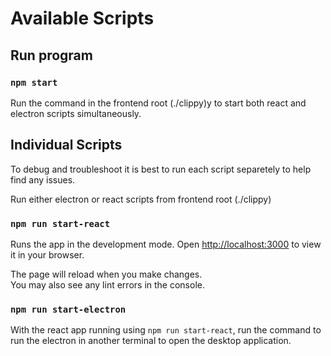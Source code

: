 # Available Scripts

## Run program
### `npm start`
Run the command in the frontend root (./clippy)y to start both react and electron scripts simultaneously.
## Individual Scripts
To debug and troubleshoot it is best to run each script separetely to help find any issues.

Run either electron or react scripts from frontend root (./clippy)
### `npm run start-react`

Runs the app in the development mode.
Open [http://localhost:3000](http://localhost:3000) to view it in your browser.

The page will reload when you make changes.\
You may also see any lint errors in the console.

### `npm run start-electron`

With the react app running using `npm run start-react`, run the command to run the electron in another terminal to open the desktop application.
